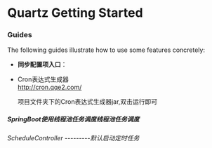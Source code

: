 # Quartz Getting Started

### Guides
The following guides illustrate how to use some features concretely:

 * **同步配置项入口**：
     
 
 

  
 * Cron表达式生成器  
  http://cron.qqe2.com/ 
  
    项目文件夹下的Cron表达式生成器jar,双击运行即可
    
  
 
 ##### SpringBoot使用线程池任务调度线程池任务调度
  ######  ScheduleController ---------默认启动定时任务


